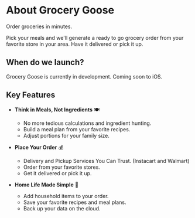 # About Grocery Goose

Order groceries in minutes.

Pick your meals and we'll generate a ready to go grocery order from your favorite store in your area. Have it delivered or pick it up.


## When do we launch?

Grocery Goose is currently in development. Coming soon to iOS.


## Key Features

- **Think in Meals, Not Ingredients** 🍽️
    - No more tedious calculations and ingredient hunting.
    - Build a meal plan from your favorite recipes.
    - Adjust portions for your family size.
 
- **Place Your Order** 💰
    - Delivery and Pickup Services You Can Trust. (Instacart and Walmart)
    - Order from your favorite stores. 
    - Get it delivered or pick it up.

- **Home Life Made Simple** 🛒
    - Add household items to your order.
    - Save your favorite recipes and meal plans.
    - Back up your data on the cloud.

